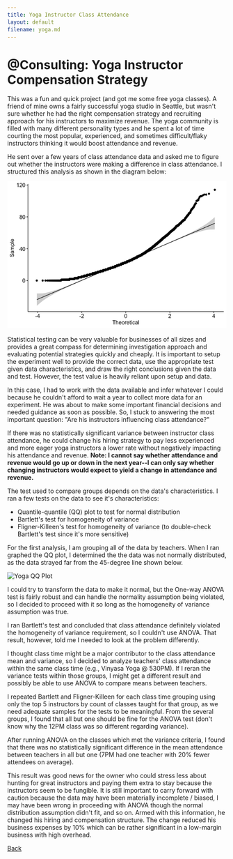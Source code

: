 ```yaml
---
title: Yoga Instructor Class Attendance
layout: default
filename: yoga.md
--- 
```


# @Consulting: Yoga Instructor Compensation Strategy

This was a fun and quick project (and got me some free yoga classes). A friend of mine owns a fairly successful yoga studio in Seattle, but wasn't sure whether he had the right compensation strategy and recruiting approach for his instructors to maximize revenue. The yoga community is filled with many different personality types and he spent a lot of time courting the most popular, experienced, and sometimes difficult/flaky instructors thinking it would boost attendance and revenue.

He sent over a few years of class attendance data and asked me to figure out whether the instructors were making a difference in class attendance. I structured this analysis as shown in the diagram below:

![Yoga Instructor ANOVA](https://github.com/RicardoFrankBarrera/Data-Science-Portfolio/blob/main/docs/assets/img/Yoga%20Studio%20QQ-plot.png?raw=true)

Statistical testing can be very valuable for businesses of all sizes and provides a great compass for determining investigation approach and evaluating potential strategies quickly and cheaply. It is important to setup the experiment well to provide the correct data, use the appropriate test given data characteristics, and draw the right conclusions given the data and test. However, the test value is heavily reliant upon setup and data.

In this case, I had to work with the data available and infer whatever I could because he couldn't afford to wait a year to collect more data for an experiment. He was about to make some important financial decisions and needed guidance as soon as possible. So, I stuck to answering the most important question: "Are his instructors influencing class attendance?"

If there was no statistically significant variance between instructor class attendance, he could change his hiring strategy to pay less experienced and more eager yoga instructors a lower rate without negatively impacting his attendance and revenue. **Note: I cannot say whether attendance and revenue would go up or down in the next year--I can only say whether changing instructors would expect to yield a change in attendance and revenue.**

The test used to compare groups depends on the data's characteristics. I ran a few tests on the data to see it's characteristics:

* Quantile-quantile (QQ) plot to test for normal distribution
* Bartlett's test for homogeneity of variance
* Fligner-Killeen's test for homogeneity of variance (to double-check Bartlett's test since it's more sensitive)

For the first analysis, I am grouping all of the data by teachers. When I ran graphed the QQ plot, I determined the the data was not normally distributed, as the data strayed far from the 45-degree line shown below. 

![Yoga QQ Plot](https://github.com/RicardoFrankBarrera/Data-Science-Portfolio/blob/main/docs/assets/img/Yoga%20%Studio%QQ-Plot.png?raw=true)

I could try to transform the data to make it normal, but the One-way ANOVA test is fairly robust and can handle the normality assumption being violated, so I decided to proceed with it so long as the homogeneity of variance assumption was true.

I ran Bartlett's test and concluded that class attendance definitely violated the homogeneity of variance requirement, so I couldn't use ANOVA. That result, however, told me I needed to look at the problem differently.

I thought class time might be a major contributor to the class attendance mean and variance, so I decided to analyze teachers' class attendance within the same class time (e.g., Vinyasa Yoga @ 530PM). If I reran the variance tests within those groups, I might get a different result and possibly be able to use ANOVA to compare means between teachers.

I repeated Bartlett and Fligner-Killeen for each class time grouping using only the top 5 instructors by count of classes taught for that group, as we need adequate samples for the tests to be meaningful. From the several groups, I found that all but one should be fine for the ANOVA test (don't know why the 12PM class was so different regarding variance).

After running ANOVA on the classes which met the variance criteria, I found that there was no statistically significant difference in the mean attendance between teachers in all but one (7PM had one teacher with 20% fewer attendees on average).

This result was good news for the owner who could stress less about hunting for great instructors and paying them extra to stay because the instructors seem to be fungible. It is still important to carry forward with caution because the data may have been materially incomplete / biased, I may have been wrong in proceeding with ANOVA though the normal distribution assumption didn't fit, and so on. Armed with this information, he changed his hiring and compensation structure. The change reduced his business expenses by 10% which can be rather significant in a low-margin business with high overhead.

[Back](./)
